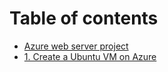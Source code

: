 # Table of contents

* [Azure web server project](README.md)
* [1. Create a Ubuntu VM on Azure](1.-create-a-ubuntu-vm-on-azure.md)

